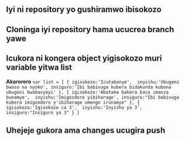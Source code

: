 ## Iyi ni repository yo gushiramwo ibisokozo
## Cloninga iyi repository hama ucucrea branch yawe  
## Icukora ni kongera object yigisokozo muri variable yitwa list

**Akarorero**
`
var list = [
{
igisokozo:'Icutabonye', 
inyishu:'Ubugeni bwaso na nyoko',
 insiguro:'Ibi babivuga kubera bidakunda kubona ubugeni bwabavyeyi'
},
{
igisokozo:'Abatama bakera baca imanza bunamye', 
inyishu:'Imigondoro yibiharage',
 insiguro:"Ibi babivuga kubera imigondoro y'ibiharage umengo irunamye"
},
{
igisokozo:'Igisokozo ca 3', 
inyishu:'Inyishu ya 3',
 insiguro:"Insiguro ya 3"
}
] `

## Uhejeje gukora ama changes ucugira push
